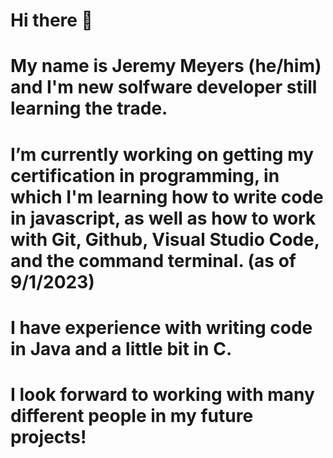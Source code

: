 # Hi there 👋
# My name is Jeremy Meyers (he/him) and I'm new solfware developer still learning the trade.
# I’m currently working on getting my certification in programming, in which I'm learning how to write code in javascript, as well as how to work with Git, Github, Visual Studio Code, and the command terminal. (as of 9/1/2023)
# I have experience with writing code in Java and a little bit in C.
# I look forward to working with many different people in my future projects! 


